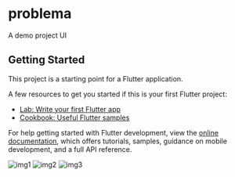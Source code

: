 # problema

A demo project UI

## Getting Started

This project is a starting point for a Flutter application.

A few resources to get you started if this is your first Flutter project:

- [Lab: Write your first Flutter app](https://docs.flutter.dev/get-started/codelab)
- [Cookbook: Useful Flutter samples](https://docs.flutter.dev/cookbook)

For help getting started with Flutter development, view the
[online documentation](https://docs.flutter.dev/), which offers tutorials,
samples, guidance on mobile development, and a full API reference.

![img1](https://github.com/Ramkrishna2558/Task_Management_app_Ui_Design/assets/61373831/1f93dbd3-84c8-47cb-9749-b3b027d0af3e)
![img2](https://github.com/Ramkrishna2558/Task_Management_app_Ui_Design/assets/61373831/c4fd3df6-ee37-40cd-8d0c-051a4ae474ee)
![img3](https://github.com/Ramkrishna2558/Task_Management_app_Ui_Design/assets/61373831/cf5261e0-0edf-4c85-9383-bb6cae0e5903)
